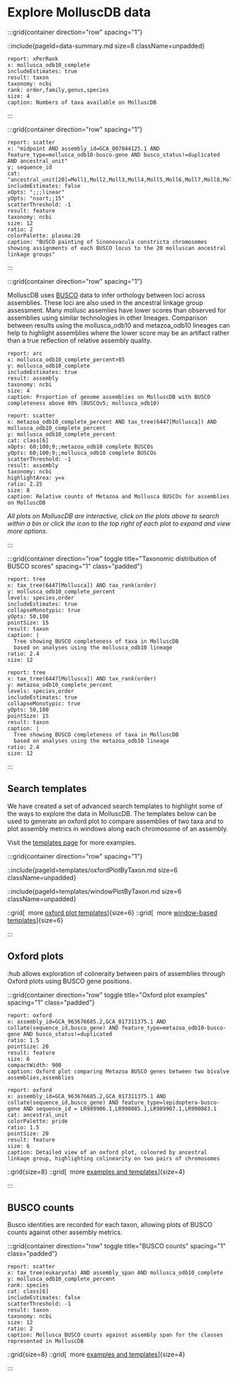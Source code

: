# Explore MolluscDB data

:::grid{container direction="row" spacing="1"}

::include{pageId=data-summary.md size=8 className=unpadded}

```report
report: xPerRank
x: mollusca_odb10_complete
includeEstimates: true
result: taxon
taxonomy: ncbi
rank: order,family,genus,species
size: 4
caption: Numbers of taxa available on MolluscDB
```

:::

:::grid{container direction="row" spacing="1"}

```report
report: scatter
x: "midpoint AND assembly_id=GCA_007844125.1 AND feature_type=mollusca_odb10-busco-gene AND busco_status!=duplicated AND ancestral_unit"
y: sequence_id
cat: "ancestral_unit[20]=Moll1,Moll2,Moll3,Moll4,Moll5,Moll6,Moll7,Moll8,Moll9,Moll10,Moll11,Moll12,Moll13,Moll14,Moll15,Moll16,Moll17,Moll18,Moll19,Moll20"
includeEstimates: false
xOpts: ";;;linear"
yOpts: "nsort;;15"
scatterThreshold: -1
result: feature
taxonomy: ncbi
size: 12
ratio: 2
colorPalette: plasma:20
caption: "BUSCO painting of Sinonovacula constricta chromosomes showing assignments of each BUSCO locus to the 20 molluscan ancestral linkage groups"
```

:::

:::grid{container direction="row" spacing="1"}

MolluscDB uses [BUSCO](https://busco.ezlab.org) data to infer orthology between loci across assemblies. These loci are also used in the ancestral linkage group assessment. Many mollusc assemlies have lower scores than observed for assemblies using similar technologies in other lineages. Comparison between results using the mollusca_odb10 and metazoa_odb10 lineages can help to highlight assemblies where the lower score may be an artifact rather than a true reflection of relative assembly quality.

```report
report: arc
x: mollusca_odb10_complete_percent>85
y: mollusca_odb10_complete
includeEstimates: true
result: assembly
taxonomy: ncbi
size: 4
caption: Proportion of genome assemblies on MolluscDB with BUSCO completeness above 80% (BUSCOv5; mollusca_odb10)
```

```report
report: scatter
x: metazoa_odb10_complete_percent AND tax_tree(6447[Mollusca]) AND mollusca_odb10_complete_percent
y: mollusca_odb10_complete_percent
cat: class[6]
xOpts: 60;100;9;;metazoa_odb10 complete BUSCOs
yOpts: 60;100;9;;mollusca_odb10 complete BUSCOs
scatterThreshold: -1
result: assembly
taxonomy: ncbi
highlightArea: y=x
ratio: 2.25
size: 8
caption: Relative counts of Metazoa and Mollusca BUSCOs for assemblies on MolluscDB
```

_All plots on MolluscDB are interactive, click on the plots above to search within a bin or click the icon to the top right of each plot to expand and view more options._

:::

:::grid{container direction="row" toggle title="Taxonomic distribution of BUSCO scores" spacing="1" class="padded"}

```report
report: tree
x: tax_tree(6447[Mollusca]) AND tax_rank(order)
y: mollusca_odb10_complete_percent
levels: species,order
includeEstimates: true
collapseMonotypic: true
yOpts: 50,100
pointSize: 15
result: taxon
caption: |
  Tree showing BUSCO completeness of taxa in MolluscDB
  based on analyses using the mollusca_odb10 lineage
ratio: 2.4
size: 12
```

```report
report: tree
x: tax_tree(6447[Mollusca]) AND tax_rank(order)
y: metazoa_odb10_complete_percent
levels: species,order
includeEstimates: true
collapseMonotypic: true
yOpts: 50,100
pointSize: 15
result: taxon
caption: |
  Tree showing BUSCO completeness of taxa in MolluscDB
  based on analyses using the metazoa_odb10 lineage
ratio: 2.4
size: 12
```

:::

## Search templates

We have created a set of advanced search templates to highlight some of the ways to explore the data in MolluscDB. The templates below can be used to generate an oxford plot to compare assemblies of two taxa and to plot assembly metrics in windows along each chromosome of an assembly.

Visit the [templates page](/templates) for more examples.

:::grid{container direction="row" spacing="1"}

::include{pageId=templates/oxfordPlotByTaxon.md size=6 className=unpadded}

::include{pageId=templates/windowPlotByTaxon.md size=6 className=unpadded}

::grid[&nbsp;&nbsp;more [oxford plot templates](/templates/oxford)]{size=6}
::grid[&nbsp;&nbsp;more [window-based templates](/templates/windows)]{size=6}

:::

## Oxford plots

:hub allows exploration of colineraity between pairs of assemblies through Oxford plots using BUSCO gene positions.

:::grid{container direction="row" toggle title="Oxford plot examples" spacing="1" class="padded"}

```report
report: oxford
x: assembly_id=GCA_963676685.2,GCA_017311375.1 AND collate(sequence_id,busco_gene) AND feature_type=metazoa_odb10-busco-gene AND busco_status!=duplicated
ratio: 1.5
pointSize: 20
result: feature
size: 6
compactWidth: 900
caption: Oxford plot comparing Metazoa BUSCO genes between two bivalve assemblies,assemblies
```

```report
report: oxford
x: assembly_id=GCA_963676685.2,GCA_017311375.1 AND collate(sequence_id,busco_gene) AND feature_type=lepidoptera-busco-gene AND sequence_id = LR989906.1,LR990085.1,LR989907.1,LR990083.1
cat: ancestral_unit
colorPalette: pride
ratio: 1.5
pointSize: 20
result: feature
size: 6
caption: Detailed view of an oxford plot, coloured by ancestral linkage group, highlighting colinearity on two pairs of chromosomes
```

::grid{size=8}
::grid[&nbsp;&nbsp;more [examples and templates](/templates/oxford)]{size=4}

:::

## BUSCO counts

Busco identities are recorded for each taxon, allowing plots of BUSCO counts against other assembly metrics.

:::grid{container direction="row" toggle title="BUSCO counts" spacing="1" class="padded"}

```report
report: scatter
x: tax_tree(eukaryota) AND assembly_span AND mollusca_odb10_complete
y: mollusca_odb10_complete_percent
rank: species
cat: class[6]
includeEstimates: false
scatterThreshold: -1
result: taxon
taxonomy: ncbi
size: 12
ratio: 2
caption: Mollusca BUSCO counts against assembly span for the classes represented in MolluscDB
```

::grid{size=8}
::grid[&nbsp;&nbsp;more [examples and templates](/templates/counts)]{size=4}

:::
